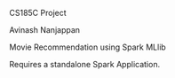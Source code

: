 CS185C Project

Avinash Nanjappan

Movie Recommendation using Spark MLlib

Requires a standalone Spark Application.
